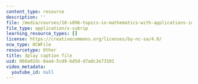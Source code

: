 ```yaml
---
content_type: resource
description: ''
file: /media/courses/18-s096-topics-in-mathematics-with-applications-in-finance-fall-2013/066a02dc8aa45cd9bd5dd7adc2e73101_nmehlS-8b3Y.vtt
file_type: application/x-subrip
learning_resource_types: []
license: https://creativecommons.org/licenses/by-nc-sa/4.0/
ocw_type: OCWFile
resourcetype: Other
title: 3play caption file
uid: 066a02dc-8aa4-5cd9-bd5d-d7adc2e73101
video_metadata:
  youtube_id: null
---
```

